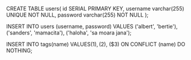 CREATE TABLE users(
    id SERIAL PRIMARY KEY,
    username varchar(255) UNIQUE NOT NULL,
    password varchar(255) NOT NULL
);

INSERT INTO users (username, password)
VALUES 
('albert', 'bertie'),
('sanders', 'mamacita'),
('haloha', 'sa moara jana');


INSERT INTO tags(name)
VALUES($1), ($2), ($3)
ON CONFLICT (name) DO NOTHING;